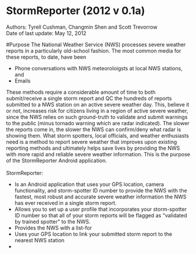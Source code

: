 # StormReporter (2012 v 0.1a)
Authors: Tyrell Cushman, Changmin Shen and Scott Trevorrow</br>
Date of last update: May 12, 2012

#Purpose
The National Weather Service (NWS) processes severe weather reports in a particularly old-school fashion. The most common media for these reports, to date, have been
<UL>
<LI>Phone conversations with NWS meteoroloigsts at local NWS stations, and
<LI>Emails
</UL>
These methods require a considerable amount of time to both submit/receive a single storm report and QC the hundreds of reports submitted to a NWS station on an active severe weather day. This, believe it or not, increases risk for citizens living in a region of active severe weather, since the NWS relies on such ground-truth to validate and submit warnings to the public (minus tornado warning which are radar indicated).  The slower the reports come in, the slower the NWS can confirm/deny what radar is showing them. What storm spotters, local officials, and weather enthusiasts need is a method to report severe weather that improves upon existing reporting methods and ultimately helps save lives by providing the NWS with more rapid and reliable severe weather information.  This is the purpose of the StormReporter Android application.</br></br>
StormReporter:
<UL>
<LI>Is an Android application that uses your GPS location, camera functionality, and storm-spotter ID number to provide the NWS with the fastest, most robust and accurate severe weather information the NWS has ever received in a single storm report.
<LI>Allows you to set up a user profile that incorporates your storm-spotter ID number so that all of your storm reports will be flagged as "validated by trained spotter" to the NWS.
<LI>Provides the NWS with a list-for
<LI>Uses your GPS location to link your submitted storm report to the nearest NWS station
<LI>
</UL></br>
